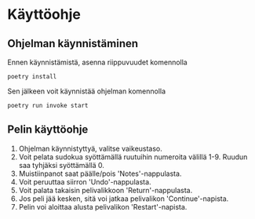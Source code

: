 # Käyttöohje

## Ohjelman käynnistäminen

Ennen käynnistämistä, asenna riippuvuudet komennolla

    poetry install
    
Sen jälkeen voit käynnistää ohjelman komennolla

    poetry run invoke start


## Pelin käyttöohje

1. Ohjelman käynnistyttyä, valitse vaikeustaso. 
2. Voit pelata sudokua syöttämällä ruutuihin numeroita välillä 1-9. Ruudun saa tyhjäksi syöttämällä 0.
3. Muistiinpanot saat päälle/pois 'Notes'-nappulasta.
4. Voit peruuttaa siirron 'Undo'-nappulasta.
5. Voit palata takaisin pelivalikkoon 'Return'-nappulasta.
6. Jos peli jää kesken, sitä voi jatkaa pelivalikon 'Continue'-napista.
7. Pelin voi aloittaa alusta pelivalikon 'Restart'-napista.


